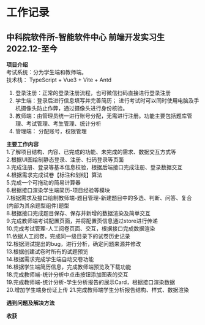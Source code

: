 # 工作记录

## 中科院软件所-智能软件中心  前端开发实习生  2022.12-至今

**项目介绍**        
考试系统：分为学生端和教师端。   
技术栈： TypeScript + Vue3 + Vite + Antd    
1) 登录注册：正常的登录注册流程，也可微信扫码直接进行登录注册    
2) 学生端：登录后进行信息填写并完善简历； 进行考试时可以同时使用电脑及手机摄像头防止作弊，通过摄像头进行身份核验。    
3) 教师端：由管理员统一进行账号分配，无需进行注册。功能主要包括题库管理、考试管理、考生管理、统计分析    
4) 管理端： 分配账号，权限管理    

**主要工作内容**    
1.了解项目结构、内容、已完成的功能、未完成的需求、数据交互方式等    
2.根据UI图绘制静态登录、注册、扫码登录等页面    
3.完成注册、登录等基本信息校验，根据后端接口完成注册、登录数据交互    
4.根据需求完成试卷【标注和划线】算法    
5.完成一个可拖动的简易计算器    
6.根据接口渲染学生端简历-项目经验等模块    
7.根据需求及接口绘制教师端-题目管理-新建题目中的多选、判断、问答、复合(内部为其余题型组件)题型    
8.根据接口完成题目保存、保存并新增的数据渲染及简单交互    
9.完成教师端考试配置页面，并将配置页信息通过store进行传递    
10.完成考试管理-人工阅卷页面、交互，根据接口完成数据渲染    
11.依据人工阅卷，完成同一级目录下的试卷历史记录    
12.根据测试提出的bug，进行分析，确定问题来源并修改    
13.根据创建试卷时所有的试题预览    
14.根据需求完成学生端自动交卷功能    
16.根据学生端简历信息，完成教师端预览及下载功能    
18.完成教师端-统计分析中点击按钮添加图表的交互    
19.完成教师端-统计分析-学生分析报告的展示Card，根据接口渲染数据     
20.增加学生端身份证上传
21.完成教师端学生分析报告结构、样式、数据渲染



**遇到问题及解决方法**

**收获**
